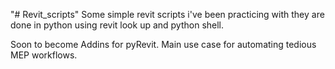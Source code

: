 "# Revit_scripts" 
Some simple revit scripts i've been practicing with they are done in python using revit look up and python shell.

Soon to become Addins for pyRevit. Main use case for automating tedious MEP workflows.
